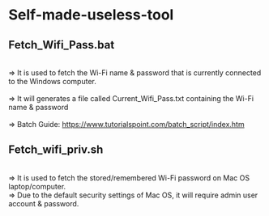 # Self-made-useless-tool
## Fetch_Wifi_Pass.bat 
<br>=> It is used to fetch the Wi-Fi name & password that is currently connected to the Windows computer.  
<br>=> It will generates a file called Current_Wifi_Pass.txt containing the Wi-Fi name & password  
<br>=> Batch Guide: https://www.tutorialspoint.com/batch_script/index.htm
## Fetch_wifi_priv.sh
<br>=> It is used to fetch the stored/remembered Wi-Fi password on Mac OS laptop/computer.
<br>=> Due to the default security settings of Mac OS, it will require admin user account & password.

